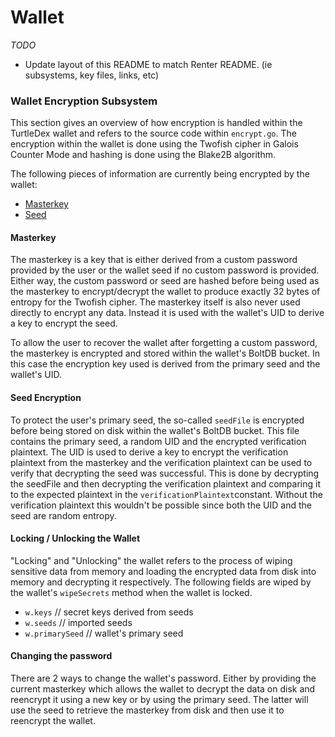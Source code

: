 # Wallet

*TODO*
 - Update layout of this README to match Renter README. (ie subsystems, key files, links, etc)

### Wallet Encryption Subsystem

This section gives an overview of how encryption is handled within the TurtleDex wallet and refers to the source code within `encrypt.go`. The encryption within the wallet is done using the Twofish cipher in Galois Counter Mode and hashing is done using the Blake2B algorithm.

The following pieces of information are currently being encrypted by the wallet:
- [Masterkey](#masterkey)
- [Seed](#seed-encryption)

#### Masterkey

The masterkey is a key that is either derived from a custom password provided by the user or the wallet seed if no custom password is provided. Either way, the custom password or seed are hashed before being used as the masterkey to encrypt/decrypt the wallet to produce exactly 32 bytes of entropy for the Twofish cipher. The masterkey itself is also never used directly to encrypt any data. Instead it is used with the wallet's UID to derive a key to encrypt the seed.

To allow the user to recover the wallet after forgetting a custom password, the masterkey is encrypted and stored within the wallet's BoltDB bucket. In this case the encryption key used is derived from the primary seed and the wallet's UID.

#### Seed Encryption

To protect the user's primary seed, the so-called `seedFile` is encrypted before being stored on disk within the wallet's BoltDB bucket. This file contains the primary seed, a random UID and the encrypted verification plaintext. The UID is used to derive a key to encrypt the verification plaintext from the masterkey and the verification plaintext can be used to verify that decrypting the seed was successful. This is done by decrypting the seedFile and then decrypting the verification plaintext and comparing it to the expected plaintext in the `verificationPlaintext`constant. Without the verification plaintext this wouldn't be possible since both the UID and the seed are random entropy.

#### Locking / Unlocking the Wallet

"Locking" and "Unlocking" the wallet refers to the process of wiping sensitive data from memory and loading the encrypted data from disk into memory and decrypting it respectively. The following fields are wiped by the wallet's `wipeSecrets` method when the wallet is locked.

- `w.keys`        // secret keys derived from seeds
- `w.seeds`       // imported seeds
- `w.primarySeed` // wallet's primary seed

#### Changing the password

There are 2 ways to change the wallet's password. Either by providing the current masterkey which allows the wallet to decrypt the data on disk and reencrypt it using a new key or by using the primary seed. The latter will use the seed to retrieve the masterkey from disk and then use it to reencrypt the wallet.
